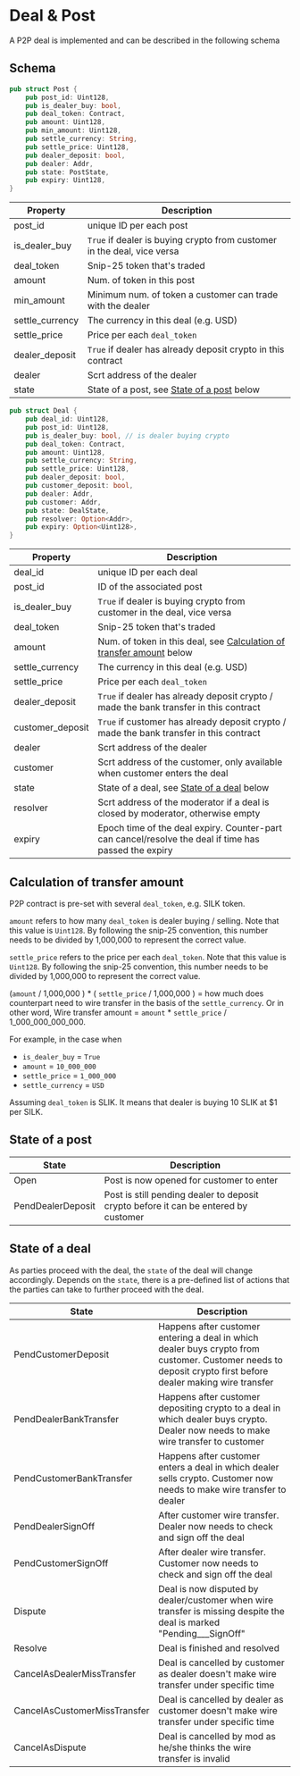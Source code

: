 # Deal & Post

A P2P deal is implemented and can be described in the following schema

## Schema

```rust
pub struct Post {
    pub post_id: Uint128,
    pub is_dealer_buy: bool,
    pub deal_token: Contract,
    pub amount: Uint128,
    pub min_amount: Uint128, 
    pub settle_currency: String,
    pub settle_price: Uint128,
    pub dealer_deposit: bool,
    pub dealer: Addr,
    pub state: PostState,
    pub expiry: Uint128,
}
```

| Property | Description |
|-------|-------------|
| post_id | unique ID per each post |
| is_dealer_buy | `True` if dealer is buying crypto from customer in the deal, vice versa |
| deal_token | Snip-25 token that's traded |
| amount | Num. of token in this post |
| min_amount | Minimum num. of token a customer can trade with the dealer |
| settle_currency | The currency in this deal (e.g. USD) |
| settle_price | Price per each `deal_token` |
| dealer_deposit | `True` if dealer has already deposit crypto in this contract |
| dealer | Scrt address of the dealer |
| state | State of a post, see [State of a post](#state-of-a-post) below |

```rust
pub struct Deal {
    pub deal_id: Uint128,
    pub post_id: Uint128,
    pub is_dealer_buy: bool, // is dealer buying crypto
    pub deal_token: Contract,
    pub amount: Uint128,
    pub settle_currency: String,
    pub settle_price: Uint128,
    pub dealer_deposit: bool,
    pub customer_deposit: bool,
    pub dealer: Addr,
    pub customer: Addr,
    pub state: DealState,
    pub resolver: Option<Addr>,
    pub expiry: Option<Uint128>,
}
```

| Property | Description |
|-------|-------------|
| deal_id | unique ID per each deal |
| post_id | ID of the associated post |
| is_dealer_buy | `True` if dealer is buying crypto from customer in the deal, vice versa |
| deal_token | Snip-25 token that's traded |
| amount | Num. of token in this deal, see [Calculation of transfer amount](#calculation-of-transfer-amount) below |
| settle_currency | The currency in this deal (e.g. USD) |
| settle_price | Price per each `deal_token` |
| dealer_deposit | `True` if dealer has already deposit crypto / made the bank transfer in this contract |
| customer_deposit | `True` if customer has already deposit crypto / made the bank transfer in this contract |
| dealer | Scrt address of the dealer |
| customer | Scrt address of the customer, only available when customer enters the deal |
| state | State of a deal, see [State of a deal](#state-of-a-deal) below |
| resolver | Scrt address of the moderator if a deal is closed by moderator, otherwise empty |
| expiry | Epoch time of the deal expiry. Counter-part can cancel/resolve the deal if time has passed the expiry |

## Calculation of transfer amount

P2P contract is pre-set with several `deal_token`, e.g. SILK token.

`amount` refers to how many `deal_token` is dealer buying / selling. Note that this value is `Uint128`. By following the snip-25 convention, this number needs to be divided by 1,000,000 to represent the correct value.

`settle_price` refers to the price per each `deal_token`. Note that this value is `Uint128`. By following the snip-25 convention, this number needs to be divided by 1,000,000 to represent the correct value.

(`amount` / 1,000,000 ) * ( `settle_price` / 1,000,000 ) = how much does counterpart need to wire transfer in the basis of the `settle_currency`. Or in other word, Wire transfer amount = `amount` * `settle_price` / 1_000_000_000_000.

For example, in the case when
- `is_dealer_buy` = `True`
- `amount` = `10_000_000`
- `settle_price` = `1_000_000`
- `settle_currency` = `USD`

Assuming `deal_token` is SLIK. It means that dealer is buying 10 SLIK at $1 per SILK.


## State of a post

| State | Description |
|-------|-------------|
| Open  | Post is now opened for customer to enter |
| PendDealerDeposit | Post is still pending dealer to deposit crypto before it can be entered by customer |

## State of a deal 

As parties proceed with the deal, the `state` of the deal will change accordingly. Depends on the `state`, there is a pre-defined list of actions that the parties can take to further proceed with the deal.

| State | Description |
|-------|-------------|
| PendCustomerDeposit | Happens after customer entering a deal in which dealer buys crypto from customer. Customer needs to deposit crypto first before dealer making wire transfer |
| PendDealerBankTransfer | Happens after customer depositing crypto to a deal in which dealer buys crypto. Dealer now needs to make wire transfer to customer |
| PendCustomerBankTransfer | Happens after customer enters a deal in which dealer sells crypto. Customer now needs to make wire transfer to dealer |
| PendDealerSignOff | After customer wire transfer. Dealer now needs to check and sign off the deal |
| PendCustomerSignOff | After dealer wire transfer. Customer now needs to check and sign off the deal |
| Dispute | Deal is now disputed by dealer/customer when wire transfer is missing despite the deal is marked "Pending___SignOff" |
| Resolve | Deal is finished and resolved |
| CancelAsDealerMissTransfer | Deal is cancelled by customer as dealer doesn't make wire transfer under specific time |
| CancelAsCustomerMissTransfer | Deal is cancelled by dealer as customer doesn't make wire transfer under specific time |
| CancelAsDispute | Deal is cancelled by mod as he/she thinks the wire transfer is invalid |
